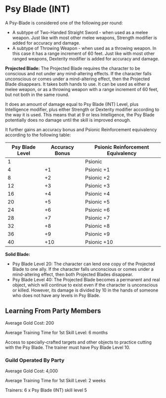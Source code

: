 # Psy Blade (INT)

A Psy-Blade is considered one of the following per round:

- A subtype of Two-Handed Straight Sword - when used as a melee weapon. Just like with most other melee weapons, Strength modifier is added for accuracy and damage.
- A subtype of Throwing Weapon - when used as a throwing weapon. In this case it has a range increment of 60 feet. Just like with most other ranged weapons, Dexterity modifier is added for accuracy and damage.

**Projected Blade:** The Projected Blade requires the character to be conscious and not under any mind-altering effects. If the character falls unconscious or comes under a mind-altering effect, then the Projected Blade disappears. It takes both hands to use. It can be used as either a melee weapon, or as a throwing weapon with a range increment of 60 feet, but not both in the same round.

It does an amount of damage equal to Psy Blade (INT) Level, plus Intelligence modifier, plus either Strength or Dexterity modifier according to the way it is used. This means that at 9 or less Intelligence, the Psy Blade potentially does no damage until the skill is improved enough.

It further gains an accuracy bonus and Psionic Reinforcement equivalency according to the following table:

| Psy Blade Level | Accuracy Bonus | Psionic Reinforcement Equivalency |
| ---             | ---            | ---                               |
| 1 |    | Psionic
| 4 | +1 | Psionic +1
| 8 | +2 | Psionic +2
| 12 | +3 | Psionic +3
| 16 | +4 | Psionic +4
| 20 | +5 | Psionic +5
| 24 | +6 | Psionic +6
| 28 | +7 | Psionic +7
| 32 | +8 | Psionic +8
| 36 | +9 | Psionic +9
| 40 | +10 | Psionic +10

**Solid Blade:**

- Psy Blade Level 20: The character can lend one copy of the Projected Blade to one ally. If the character falls unconscious or comes under a mind-altering effect, then both Projected Blades disappear.
- Psy Blade Level 40: The Projected Blade becomes a permanent and real object, which will continue to exist even if the character is unconscious or killed. However, its damage is divided by 10 in the hands of someone who does not have any levels in Psy Blade.

## Learning From Party Members

Average Gold Cost: 200

Average Training Time for 1st Skill Level: 6 months

Access to specially-crafted targets and other objects to practice cutting with the Psy Blade. The trainer must have Psy Blade Level 10.

### Guild Operated By Party

Average Gold Cost: 4,000

Average Training Time for 1st Skill Level: 2 weeks

Trainers: 6 x Psy Blade (INT) skill level 5
